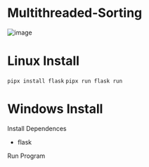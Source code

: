 # Multithreaded-Sorting
![image](https://github.com/fraugho/Multithreaded-Sorting/assets/144178952/cd26d3ce-62bd-4e24-a71b-ea251dbf20d5)

# Linux Install
```pipx install flask```
```pipx run flask run```

# Windows Install
Install Dependences
- flask

Run Program
